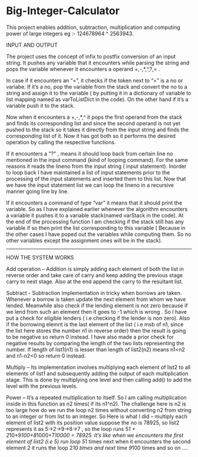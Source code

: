 # Big-Integer-Calculator
This project enables addition, subtraction, multiplication and computing power of large integers eg :- 124678964 ^ 2563943. 

INPUT AND OUTPUT 

The project uses the concept of infix to postfix conversion of an input string. It pushes any variable that it encounters while parsing the string and pops the variable whenever it encounters a operand +,-,*,^,?,= .

In case if it encounters an “=”, it checks if the token next to “=” is a no or variabe. If it’s a no, pop the variable from the stack and convert the no to a string and assign it to the variable ( by putting it in a dictionary of variable to list mapping named as varToListDict in the code). On the other hand if it’s a variable push it to the stack.

Now when it encounters a +,-,*,^ it pops the first operand from the stack and finds its corresponding list and since the second operand is not yet pushed to the stack so it takes it directly from the input string and finds the corresponding list of it. Now it has got both so it performs the desired operation by calling the respective functions.

If it encounters a "?" , means it should loop back from certain line no mentioned in the input command (kind of looping command). For the same reasons it reads the lineno from the input string ( input statement). Inorder to loop back I have maintained a list of input statements prior to the processing of the input statements and inserted them to this list. Now that we have the input statement list we can loop the lineno in a recursive manner going line by line.

If it encounters a command of type “var” it means that it should print the variable. So as I have explained earlier whenever the algorithm encounters a variable it pushes it to a variable stack(named varStack in the code). At the end of the processing function I am checking if the stack still has any variable if so then print the list corresponding to this variable ( Because in the other cases I
have poped out the variables while computing them. So no other variables except the assignment ones will be in the stack).

-----------------------------------------------------------------------------------------------------------------------------
HOW THE SYSTEM WORKS

Add operation – Addition is simply adding each element of both the list in reverse order and take care of carry and keep adding the previous stage carry to next stage. Also at the end append the carry to the resultant list.

Subtract - Subtraction implementation in tricky when borrows are taken. Whenever a borrow is taken update the next element from whom we have lended. Meanwhile also check if the lending element is not zero because if we lend from such an element then it goes to -1 which is wrong . So I have put a check for eligible lenders ( i.e checking if the lender is non zero). Also if the borrowing elemnt is the last element of the list ( i.e msb of n1, since the list here stores the number n1 in reverse order) then the result is going to be negative so return 0 instead. I have also made a prior check for negative results by comparing the length of the two lists representing the number. If length of list1(n1) is lesser than length of list2(n2) means n1<n2 and n1-n2<0 so return 0 instead.

Multiply – Its implementation involves multiplying each element of list2 to all elements of list1 and subsequently adding the output of each multiplication stage. This is done by multiplying one level and then calling add() to add the level with the previous levels.

Power – It’s a repeated multiplication to itself. So I am calling multiplication inside in this function as n2 times( if its n1^n2). The challenge here is n2 is too large how do we run the loop n2 times without converting n2 from string to an integer or from list to an integer. So Here is what I did – multiply each element of list2 with its position value suppose the no is 78925, so list2 represents it as 5->2->9->8->7 , so the loop runs 5*1 + 2*10+9*100+8*1000+7*10000 = 78925. It’s like when we encounters the first element of list2 (i.e 5) run loop 5*1 times next when it encounters the second element 2 it runs the loop 2*10 times and next time 9*100 times and so on ….
